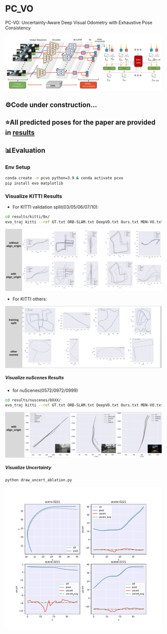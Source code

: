 # PC_VO
PC-VO: Uncertainty-Aware Deep Visual Odometry with Exhaustive Pose Consistency

![overview](./assets/overview.png)

## ⚙️Code under construction...

## ⭐All predicted poses for the paper are provided in [results](./results)

## 📊Evaluation

### Env Setup

```bash
conda create -n pcvo python=3.9 & conda activate pcvo
pip install evo matplotlib
```

### Visualize KITTI Results

* For KITTI validation split(03/05/06/07/10):

```bash
cd results/kitti/0x/
evo_traj kitti --ref GT.txt ORB-SLAM.txt DeepVO.txt Ours.txt MDN-VO.txt -vsap --plot_mode xz --align_origin #(optional)
```
![kitti_comparison_eval](./assets/kitti/kitti_comparison_eval.png)

* For KITTI others:

![kitti_comparison_other](./assets/kitti/kitti_comparison_other.png)

##### Visualize nuScenes Results
* for nuScenes(0572/0972/0999)

```bash
cd results/nuscenes/0XXX/
evo_traj kitti --ref GT.txt ORB-SLAM.txt DeepVO.txt Ours.txt MDN-VO.txt -vsap --plot_mode xz --align_origin #(optional)
```

![nuscenes_comparison](./assets/nuscenes/nuscenes_comparison.png)

##### Visualize Uncertainty

```bash
python draw_uncert_ablation.py
```

![uncert_ablation](./assets/uncert/uncert_ablation.png)
